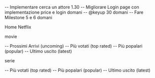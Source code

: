 
-- Implementare cerca un attore 1.30
-- Migliorare Login page con implementazione price e login domani
-- @keyup 30 domani
-- Fare Milestone 5 e 6 domani


Home Netflix

movie

-- Prossimi Arrivi (uncoming)
-- Più votati (top rated)
-- Più popalari (popular)
-- Ultimo uscito (latest)

serie 

-- Più votati (top rated)
-- Più popalari (popular)
-- Ultimo uscito (latest)

